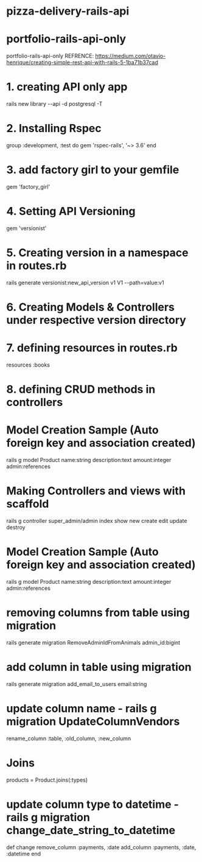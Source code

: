 # pizza-delivery-rails-api

# portfolio-rails-api-only
portfolio-rails-api-only
REFRENCE: https://medium.com/otavio-henrique/creating-simple-rest-api-with-rails-5-1ba71b37cad

# 1. creating API only app
rails new library --api -d postgresql -T

# 2. Installing Rspec
group :development, :test do
  gem 'rspec-rails', '~> 3.6'
end

# 3. add factory girl to your gemfile
gem 'factory_girl'

# 4. Setting API Versioning
gem 'versionist'

# 5. Creating version in a namespace in routes.rb
rails generate versionist:new_api_version v1 V1 --path=value:v1

# 6. Creating Models & Controllers under respective version directory

# 7. defining resources in routes.rb
resources :books

# 8. defining CRUD methods in controllers 

# Model Creation Sample (Auto foreign key and association created)
rails g model Product name:string description:text amount:integer admin:references

# Making Controllers and views with scaffold
rails g controller super_admin/admin index show new create edit update destroy

# Model Creation Sample (Auto foreign key and association created)
rails g model Product name:string description:text amount:integer admin:references

# removing columns from table using migration
rails generate migration RemoveAdminIdFromAnimals admin_id:bigint

# add column in table using migration
rails generate migration add_email_to_users email:string

# update column name - rails g migration UpdateColumnVendors
rename_column :table, :old_column, :new_column

# Joins
products = Product.joins(:types)

# update column type to datetime - rails g migration change_date_string_to_datetime
def change
    remove_column :payments, :date
    add_column :payments, :date, :datetime
end